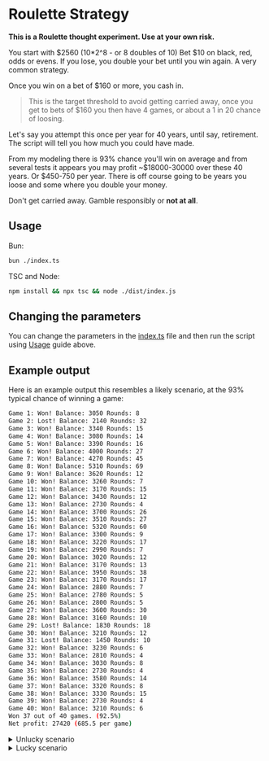 # Roulette Strategy

**This is a Roulette thought experiment. Use at your own risk.**

You start with \$2560 (10*2^8 - or 8 doubles of 10)
Bet \$10 on black, red, odds or evens.
If you lose, you double your bet until you win again. A very common strategy.

Once you win on a bet of $160 or more, you cash in.
> This is the target threshold to avoid getting carried away, once you get to bets
> of \$160 you then have 4 games, or about a 1 in 20 chance of loosing.

Let's say you attempt this once per year for 40 years, until say, retirement.
The script will tell you how much you could have made.

From my modeling there is 93% chance you'll win on average and from several tests it appears you may profit ~\$18000-30000 over these 40 years. Or \$450-750 per year.
There is off course going to be years you loose and some where you double your money.

Don't get carried away. Gamble responsibly or **not at all**.

## Usage

Bun:
```sh
bun ./index.ts
```

TSC and Node:
```sh
npm install && npx tsc && node ./dist/index.js
```

## Changing the parameters

You can change the parameters in the [index.ts](./index.ts) file and then run the script using [Usage](#usage) guide above.

## Example output

Here is an example output this resembles a likely scenario, at the 93% typical chance of winning a game:

```sh
Game 1: Won! Balance: 3050 Rounds: 8
Game 2: Lost! Balance: 2140 Rounds: 32
Game 3: Won! Balance: 3340 Rounds: 15
Game 4: Won! Balance: 3080 Rounds: 14
Game 5: Won! Balance: 3390 Rounds: 16
Game 6: Won! Balance: 4000 Rounds: 27
Game 7: Won! Balance: 4270 Rounds: 45
Game 8: Won! Balance: 5310 Rounds: 69
Game 9: Won! Balance: 3620 Rounds: 12
Game 10: Won! Balance: 3260 Rounds: 7
Game 11: Won! Balance: 3170 Rounds: 15
Game 12: Won! Balance: 3430 Rounds: 12
Game 13: Won! Balance: 2730 Rounds: 4
Game 14: Won! Balance: 3700 Rounds: 26
Game 15: Won! Balance: 3510 Rounds: 27
Game 16: Won! Balance: 5320 Rounds: 60
Game 17: Won! Balance: 3300 Rounds: 9
Game 18: Won! Balance: 3220 Rounds: 17
Game 19: Won! Balance: 2990 Rounds: 7
Game 20: Won! Balance: 3020 Rounds: 12
Game 21: Won! Balance: 3170 Rounds: 13
Game 22: Won! Balance: 3950 Rounds: 38
Game 23: Won! Balance: 3170 Rounds: 17
Game 24: Won! Balance: 2880 Rounds: 7
Game 25: Won! Balance: 2780 Rounds: 5
Game 26: Won! Balance: 2800 Rounds: 5
Game 27: Won! Balance: 3600 Rounds: 30
Game 28: Won! Balance: 3160 Rounds: 10
Game 29: Lost! Balance: 1830 Rounds: 18
Game 30: Won! Balance: 3210 Rounds: 12
Game 31: Lost! Balance: 1450 Rounds: 10
Game 32: Won! Balance: 3230 Rounds: 6
Game 33: Won! Balance: 2810 Rounds: 4
Game 34: Won! Balance: 3030 Rounds: 8
Game 35: Won! Balance: 2730 Rounds: 4
Game 36: Won! Balance: 3580 Rounds: 14
Game 37: Won! Balance: 3320 Rounds: 8
Game 38: Won! Balance: 3330 Rounds: 15
Game 39: Won! Balance: 2730 Rounds: 4
Game 40: Won! Balance: 3210 Rounds: 6
Won 37 out of 40 games. (92.5%)
Net profit: 27420 (685.5 per game)
```

<details>
<summary>Unlucky scenario</summary>

```sh
Game 1: Won! Balance: 2950 Rounds: 5
Game 2: Won! Balance: 2800 Rounds: 6
Game 3: Won! Balance: 3210 Rounds: 6
Game 4: Won! Balance: 2980 Rounds: 10
Game 5: Won! Balance: 3040 Rounds: 8
Game 6: Lost! Balance: 1360 Rounds: 9
Game 7: Won! Balance: 2840 Rounds: 5
Game 8: Won! Balance: 3440 Rounds: 19
Game 9: Won! Balance: 4930 Rounds: 33
Game 10: Won! Balance: 4540 Rounds: 46
Game 11: Won! Balance: 2790 Rounds: 6
Game 12: Won! Balance: 3060 Rounds: 8
Game 13: Won! Balance: 2920 Rounds: 6
Game 14: Won! Balance: 3220 Rounds: 14
Game 15: Won! Balance: 2890 Rounds: 9
Game 16: Won! Balance: 4040 Rounds: 11
Game 17: Won! Balance: 2870 Rounds: 8
Game 18: Won! Balance: 3010 Rounds: 8
Game 19: Won! Balance: 3210 Rounds: 11
Game 20: Won! Balance: 2790 Rounds: 4
Game 21: Won! Balance: 2990 Rounds: 8
Game 22: Won! Balance: 3030 Rounds: 8
Game 23: Lost! Balance: 1310 Rounds: 7
Game 24: Lost! Balance: 1330 Rounds: 7
Game 25: Won! Balance: 2750 Rounds: 4
Game 26: Won! Balance: 3170 Rounds: 16
Game 27: Won! Balance: 3090 Rounds: 16
Game 28: Lost! Balance: 1370 Rounds: 9
Game 29: Won! Balance: 3200 Rounds: 16
Game 30: Won! Balance: 2860 Rounds: 7
Game 31: Won! Balance: 4050 Rounds: 33
Game 32: Won! Balance: 4370 Rounds: 38
Game 33: Won! Balance: 3070 Rounds: 10
Game 34: Lost! Balance: 1470 Rounds: 40
Game 35: Won! Balance: 4430 Rounds: 22
Game 36: Won! Balance: 2750 Rounds: 4
Game 37: Won! Balance: 2890 Rounds: 5
Game 38: Won! Balance: 2950 Rounds: 10
Game 39: Won! Balance: 2780 Rounds: 5
Game 40: Won! Balance: 2780 Rounds: 5
Won 35 out of 40 games. (87.5%)
Net profit: 17130 (428.25 per game
```
</details>


<details>
<summary>Lucky scenario</summary>

```sh
Game 0: Won! Balance: 3140 Rounds: 10
Game 1: Won! Balance: 4300 Rounds: 43
Game 2: Won! Balance: 4220 Rounds: 43
Game 3: Won! Balance: 3460 Rounds: 23
Game 4: Won! Balance: 3580 Rounds: 18
Game 5: Won! Balance: 4040 Rounds: 36
Game 6: Won! Balance: 3240 Rounds: 7
Game 7: Won! Balance: 2980 Rounds: 11
Game 8: Won! Balance: 3450 Rounds: 20
Game 9: Won! Balance: 3540 Rounds: 27
Game 10: Won! Balance: 2960 Rounds: 9
Game 11: Won! Balance: 4590 Rounds: 43
Game 12: Won! Balance: 3400 Rounds: 18
Game 13: Won! Balance: 2750 Rounds: 4
Game 14: Won! Balance: 3400 Rounds: 19
Game 15: Won! Balance: 3680 Rounds: 29
Game 16: Won! Balance: 3430 Rounds: 19
Game 17: Won! Balance: 3330 Rounds: 16
Game 18: Won! Balance: 3320 Rounds: 21
Game 19: Won! Balance: 2940 Rounds: 6
Game 20: Won! Balance: 3320 Rounds: 20
Game 21: Won! Balance: 2770 Rounds: 4
Game 22: Lost! Balance: 1360 Rounds: 8
Game 23: Won! Balance: 3440 Rounds: 23
Game 24: Won! Balance: 3210 Rounds: 15
Game 25: Won! Balance: 3320 Rounds: 16
Game 26: Won! Balance: 2850 Rounds: 8
Game 27: Won! Balance: 3400 Rounds: 19
Game 28: Won! Balance: 3510 Rounds: 23
Game 29: Lost! Balance: 1290 Rounds: 7
Game 30: Won! Balance: 4260 Rounds: 40
Game 31: Won! Balance: 2970 Rounds: 9
Game 32: Won! Balance: 3410 Rounds: 24
Game 33: Won! Balance: 3290 Rounds: 18
Game 34: Won! Balance: 2780 Rounds: 5
Game 35: Won! Balance: 3060 Rounds: 12
Game 36: Won! Balance: 3750 Rounds: 17
Game 37: Won! Balance: 3350 Rounds: 11
Game 38: Won! Balance: 2870 Rounds: 9
Game 39: Won! Balance: 2730 Rounds: 4
Won 38 out of 40 games. (95%)
Net profit: 28290 (707.25 per game)
```

> Interestingly, you can still lose some years and still make a higher profit than a scenario where you win every year.
</details>
